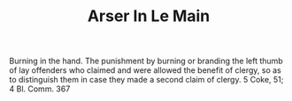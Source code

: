 ---
title: Arser In Le Main
letter: A
permalink: "/definitions/arser-in-le-main.html"
body: Burning in the hand. The punishment by burning or branding the left thumb of
  lay offenders who claimed and were allowed the benefit of clergy, so as to distinguish
  them in case they made a second claim of clergy. 5 Coke, 51; 4 Bl. Comm. 367
published_at: '2018-07-07'
layout: post
---